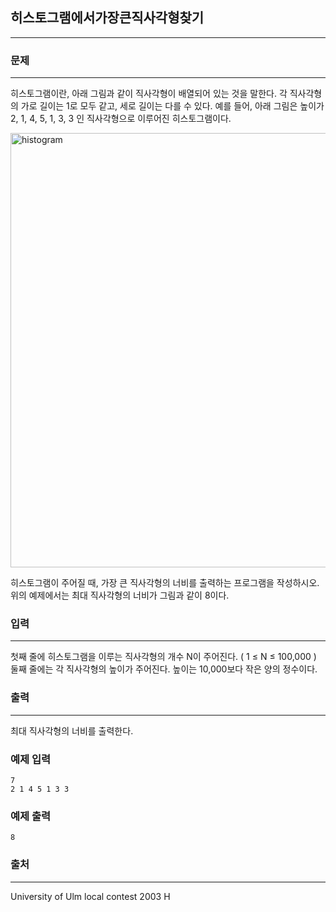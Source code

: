 ## 히스토그램에서가장큰직사각형찾기
***
### 문제
***
히스토그램이란, 아래 그림과 같이 직사각형이 배열되어 있는 것을 말한다. 각 직사각형의 가로 길이는 1로 모두 같고, 세로 길이는 다를 수 있다. 예를 들어, 아래 그림은 높이가 2, 1, 4, 5, 1, 3, 3 인 직사각형으로 이루어진 히스토그램이다.

<img width="695" alt="histogram" src="https://user-images.githubusercontent.com/12872904/57236497-29aebe80-7060-11e9-97dd-b4011d3b7737.png">

히스토그램이 주어질 때, 가장 큰 직사각형의 너비를 출력하는 프로그램을 작성하시오. 위의 예제에서는 최대 직사각형의 너비가 그림과 같이 8이다.

 

### 입력
***
첫째 줄에 히스토그램을 이루는 직사각형의 개수 N이 주어진다. ( 1 ≤ N ≤ 100,000 ) 둘째 줄에는 각 직사각형의 높이가 주어진다. 높이는 10,000보다 작은 양의 정수이다.  

### 출력
***
최대 직사각형의 너비를 출력한다.

### 예제 입력
```
7
2 1 4 5 1 3 3
```
### 예제 출력
```
8
```

### 출처
***
University of Ulm local contest 2003 H  

